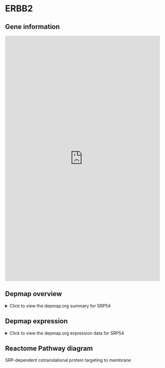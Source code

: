 <h1>ERBB2</h1>

<h2>Gene information</h2>
<iframe src="https://depmap.org/portal/gene/SRP54?tab=about" style="border:none;width:100%;height:800px"></iframe>

<h2>Depmap overview</h2>
<details>
  <summary>Click to view the depmap.org summary for SRP54</summary>
  <iframe src="https://depmap.org/portal/gene/SRP54?tab=overview" style="border:none;width:100%;height:800px"></iframe>
</details>

<h2>Depmap expression</h2>
<details>
  <summary>Click to view the depmap.org expression data for SRP54</summary>
  <iframe src="https://depmap.org/portal/gene/SRP54?tab=characterization" style="border:none;width:100%;height:800px"></iframe>
</details>



<h2>Reactome Pathway diagram</h2>
SRP-dependent cotranslational protein targeting to membrane
<div id="diagramHolder"></div>

<script>
    //Creating the Reactome Diagram widget
    //Take into account a proxy needs to be set up in your server side pointing to www.reactome.org
    function onReactomeDiagramReady(){  //This function is automatically called when the widget code is ready to be used
        var diagram = Reactome.Diagram.create({
            "placeHolder" : "diagramHolder",
            "width" : 900,
            "height" : 500
        });

        //Initialising it to the "Hemostasis" pathway
        diagram.loadDiagram("R-HSA-1799339");

        //Adding different listeners

        diagram.onDiagramLoaded(function (loaded) {
            console.info("Loaded ", loaded);
            diagram.flagItems("BAD");
	    diagram.flagItems("Q92934");
            if (loaded == "R-HSA-1799339") diagram.selectItem("R-HSA-1799339");
        });

     }
</script>



